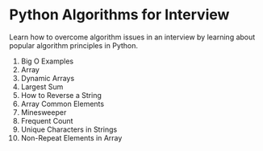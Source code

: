 # Python Algorithms for Interview

Learn how to overcome algorithm issues in an interview by learning about popular algorithm principles in Python.

1. Big O Examples
2. Array 
3. Dynamic Arrays
4. Largest Sum
5. How to Reverse a String
6. Array Common Elements
7. Minesweeper
8. Frequent Count
9. Unique Characters in Strings
10. Non-Repeat Elements in Array
